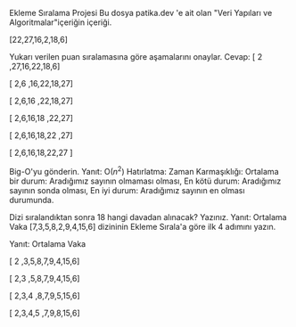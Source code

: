 Ekleme Sıralama Projesi
Bu dosya patika.dev 'e ait olan "Veri Yapıları ve Algoritmalar"içeriğin içeriği.

[22,27,16,2,18,6]

Yukarı verilen puan sıralamasına göre aşamalarını onaylar.
Cevap:
[ 2 ,27,16,22,18,6]

[ 2,6 ,16,22,18,27]

[ 2,6,16 ,22,18,27]

[ 2,6,16,18 ,22,27]

[ 2,6,16,18,22 ,27]

[ 2,6,16,18,22,27 ]

Big-O'yu gönderin.
Yanıt: O($n^2$)
Hatırlatma: Zaman Karmaşıklığı: Ortalama bir durum: Aradığımız sayının olmaması olması, En kötü durum: Aradığımız sayının sonda olması, En iyi durum: Aradığımız sayının en olması durumunda.

Dizi sıralandıktan sonra 18 hangi davadan alınacak? Yazınız.
Yanıt: Ortalama Vaka
[7,3,5,8,2,9,4,15,6] dizininin Ekleme Sırala'a göre ilk 4 adımını yazın.

Yanıt: Ortalama Vaka

[ 2 ,3,5,8,7,9,4,15,6]

[ 2,3 ,5,8,7,9,4,15,6]

[ 2,3,4 ,8,7,9,5,15,6]

[ 2,3,4,5 ,7,9,8,15,6]